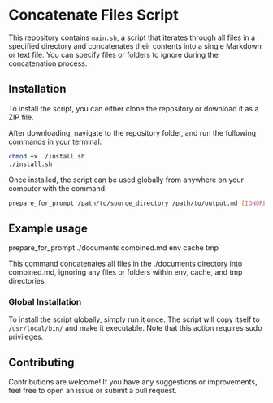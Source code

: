 # Concatenate Files Script

This repository contains `main.sh`, a script that iterates through all files in a specified directory and concatenates their contents into a single Markdown or text file. You can specify files or folders to ignore during the concatenation process.

## Installation

To install the script, you can either clone the repository or download it as a ZIP file.

After downloading, navigate to the repository folder, and run the following commands in your terminal:

```bash
chmod +x ./install.sh
./install.sh
```

Once installed, the script can be used globally from anywhere on your computer with the command:

```bash
prepare_for_prompt /path/to/source_directory /path/to/output.md [IGNORE_PATHS...]
```

## Example usage

prepare_for_prompt ./documents combined.md env cache tmp

This command concatenates all files in the ./documents directory into combined.md, ignoring any files or folders within env, cache, and tmp directories.

### Global Installation

To install the script globally, simply run it once. The script will copy itself to `/usr/local/bin/` and make it executable. Note that this action requires sudo privileges.

## Contributing

Contributions are welcome! If you have any suggestions or improvements, feel free to open an issue or submit a pull request.
